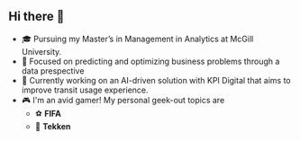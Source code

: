 ## Hi there 👋
- 🎓 Pursuing my Master’s in Management in Analytics at McGill University.
- 🤖 Focused on predicting and optimizing business problems through a data prespective
- 🚌 Currently working on an AI-driven solution with KPI Digital that aims to improve transit usage experience.
- 🎮 I'm an avid gamer! My personal geek-out topics are
  - ⚽ **FIFA**  
  - 🥋 **Tekken**
<!--
**ZaidMahmood8/ZaidMahmood8** is a ✨ _special_ ✨ repository because its `README.md` (this file) appears on your GitHub profile.

Here are some ideas to get you started:

- 🔭 I’m currently working on ...
- 🌱 I’m currently learning ...
- 👯 I’m looking to collaborate on ...
- 🤔 I’m looking for help with ...
- 💬 Ask me about ...
- 📫 How to reach me: ...
- 😄 Pronouns: ...
- ⚡ Fun fact: ...
-->
